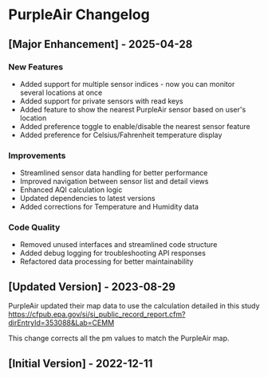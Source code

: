# PurpleAir Changelog

## [Major Enhancement] - 2025-04-28

### New Features
- Added support for multiple sensor indices - now you can monitor several locations at once
- Added support for private sensors with read keys
- Added feature to show the nearest PurpleAir sensor based on user's location
- Added preference toggle to enable/disable the nearest sensor feature
- Added preference for Celsius/Fahrenheit temperature display

### Improvements
- Streamlined sensor data handling for better performance
- Improved navigation between sensor list and detail views
- Enhanced AQI calculation logic
- Updated dependencies to latest versions
- Added corrections for Temperature and Humidity data
  
### Code Quality
- Removed unused interfaces and streamlined code structure
- Added debug logging for troubleshooting API responses
- Refactored data processing for better maintainability

## [Updated Version] - 2023-08-29
PurpleAir updated their map data to use the calculation detailed in this study https://cfpub.epa.gov/si/si_public_record_report.cfm?dirEntryId=353088&Lab=CEMM

This change corrects all the pm values to match the PurpleAir map.

## [Initial Version] - 2022-12-11
